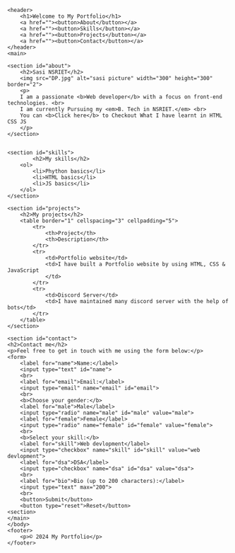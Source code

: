 <!DOCTYPE html>
<html lang="en">
<head>
    <meta charset="UTF-8">
    <meta name="viewport" content="width=device-width, initial-scale=1.0">
    <title>Document</title>
</head>
<body>

    <header>
        <h1>Welcome to My Portfolio</h1>
        <a href=""><button>About</button></a>
        <a href=""><button>Skills</button></a>
        <a href=""><button>Projects</button></a>
        <a href=""><button>Contact</button></a>
    </header> 
    <main>

    <section id="about">
        <h2>Sasi NSRIET</h2>
        <img src="DP.jpg" alt="sasi picture" width="300" height="300" border="2">
        <p>
        I am a passionate <b>Web developer</b> with a focus on front-end technologies. <br>
        I am currently Pursuing my <em>B. Tech in NSRIET.</em> <br>
        You can <b>Click here</b> to Checkout What I have learnt in HTML CSS JS
        </p>
    </section>


    <section id="skills">
            <h2>My skills</h2>
        <ol>
            <li>Phython basics</li>
            <li>HTML basics</li>
            <li>JS basics</li>
        </ol>
    </section>

    <section id="projects">
        <h2>My projects</h2>
        <table border="1" cellspacing="3" cellpadding="5">
            <tr>
                <th>Project</th>
                <th>Description</th>
            </tr>
            <tr>
                <td>Portfolio website</td>
                <td>I have built a Portfolio website by using HTML, CSS & JavaScript
                </td>
            </tr>
            <tr>
                <td>Discord Server</td>
                <td>I have maintained many discord server with the help of bots</td>
            </tr>
        </table>
    </section>

    <section id="contact">
    <h2>Contact me</h2>
    <p>Feel free to get in touch with me using the form below:</p>
    <form>
        <label for="name">Name:</label>
        <input type="text" id="name">
        <br>
        <label for="email">Email:</label>
        <input type="email" name="email" id="email">
        <br>
        <b>Choose your gender:</b>
        <label for="male">Male</label>
        <input type="radio" name="male" id="male" value="male">
        <label for="female">Female</label>
        <input type="radio" name="female" id="female" value="female">
        <br>
        <b>Select your skill:</b>
        <label for="skill">Web devlopment</label>
        <input type="checkbox" name="skill" id="skill" value="web devlopment">
        <label for="dsa">DSA</label>
        <input type="checkbox" name="dsa" id="dsa" value="dsa">
        <br>
        <label for="bio">Bio (up to 200 characters):</label>
        <input type="text" max="200">
        <br>
        <button>Submit</button>
        <button type="reset">Reset</button>
    <section>
    </main>
    </body>
    <footer>
        <p>© 2024 My Portfolio</p>
    </footer>
</html>
